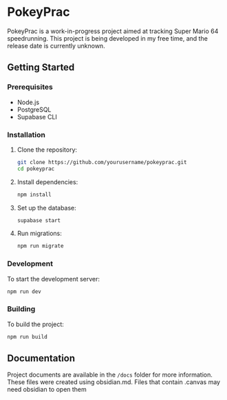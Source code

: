 # PokeyPrac

PokeyPrac is a work-in-progress project aimed at tracking Super Mario 64 speedrunning. This project is being developed in my free time, and the release date is currently unknown.

## Getting Started

### Prerequisites

- Node.js
- PostgreSQL
- Supabase CLI

### Installation

1. Clone the repository:
    ```sh
    git clone https://github.com/yourusername/pokeyprac.git
    cd pokeyprac
    ```

2. Install dependencies:
    ```sh
    npm install
    ```

3. Set up the database:
    ```sh
    supabase start
    ```

4. Run migrations:
    ```sh
    npm run migrate
    ```

### Development

To start the development server:
```sh
npm run dev
```

### Building

To build the project:
```sh
npm run build
```


## Documentation

Project documents are available in the `/docs` folder for more information. These files were created using obsidian.md. Files that contain .canvas may need obsidian to open them
